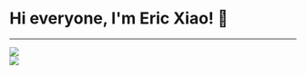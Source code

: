 <div style="justify-content: center">
  <h1>Hi everyone, I'm Eric Xiao! 👋</h1>
  <hr>



  <img src="https://github-readme-stats.vercel.app/api?username=mathlord2&show_icons=true&theme=radical"/>
  <br/>
  <img src="https://github-readme-stats.vercel.app/api/top-langs/?username=mathlord2&layout=compact"/>
</div>
